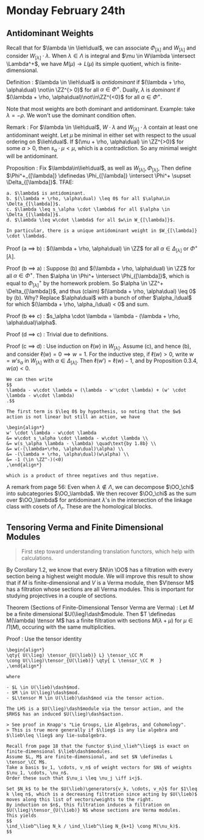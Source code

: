 # Monday February 24th

## Antidominant Weights

Recall that for $\lambda \in \lieh\dual$, we can associate $\Phi_{[\lambda]}$ and $W_{[\lambda]}$ and consider $W_{[\lambda]} \cdot \lambda$.
When $\lambda \in \Lambda$ is integral and $\mu \in W\lambda \intersect \Lambda^+$, we have $M(\mu) \to L(\mu)$ its simple quotient, which is finite-dimensional.

Definition
:   $\lambda \in \lieh\dual$ is *antidominant* if $(\lambda + \rho, \alpha\dual) \not\in \ZZ^{> 0}$ for all $\alpha \in \Phi^+$.
    Dually, $\lambda$ is *dominant* if $(\lambda + \rho, \alpha\dual)\not\in\ZZ^{<0}$ for all $\alpha\in\Phi^+$.

Note that most weights are both dominant and antidominant.
Example: take $\lambda = -\rho$.
We won't use the dominant condition often.

Remark
:   For $\lambda \in \lieh\dual$, $W\cdot \lambda$ and $W_{[\lambda]}\cdot \lambda$ contain at least one antidominant weight.
    Let $\mu$ be minimal in either set with respect to the usual ordering on $\lieh\dual$.
    If $(\mu + \rho, \alpha\dual) \in \ZZ^{>0}$ for some $\alpha > 0$, then $s_\alpha \cdot \mu < \mu$, which is a contradiction.
    So any minimal weight will be antidominant.

Proposition
:   Fix $\lambda\in\lieh\dual$, as well as $W_{[\lambda]}, \Phi_{[\lambda]}$,
    Then define $\Phi^+_{[\lambda]} \definedas \Phi_{[\lambda]} \intersect \Phi^+ \supset \Delta_{[\lambda]}$.
    TFAE:

    a. $\lambda$ is antidominant.
    b. $(\lambda + \rho, \alpha\dual) \leq 0$ for all $\alpha\in \Delta_{[\lambda]}$.
    c. $\lambda \leq s_\alpha \cdot \lambda$ for all $\alpha \in \Delta_{[\lambda]}$.
    d. $\lambda \leq w\cdot \lambda$ for all $w\in W_{[\lambda]}$.

    In particular, there is a unique antidominant weight in $W_{[\lambda]} \cdot \lambda$.

Proof (a $\implies$ b)
:   $(\lambda + \rho, \alpha\dual) \in \ZZ$ for all $\alpha \in \Delta_{[\lambda]}$ or $\Phi^+{[\lambda]}$.

Proof (b $\implies$ a)
:   Suppose (b) and $(\lambda + \rho, \alpha\dual) \in \ZZ$ for all $\alpha\in\Phi^+$.
    Then $\alpha \in \Phi^+ \intersect \Phi_{[\lambda]}$, which is equal to $\Phi^+_{[\lambda]}$ by the homework problem.
    So $\alpha \in \ZZ^+ \Delta_{[\lambda]}$, and thus (claim) $(\lambda + \rho, \alpha\dual) \leq 0$ by (b).
    Why? Replace $\alpha\dual$ with a bunch of other $\alpha_i\dual$ for which $(\lambda + \rho, \alpha_i\dual) < 0$ and sum.

Proof (b $\iff$ c)
:   $s_\alpha \cdot \lambda = \lambda - (\lambda + \rho, \alpha\dual)\alpha$.

Proof (d $\implies$ c)
:   Trivial due to definitions.

Proof (c $\implies$ d)
:   Use induction on $\ell(w)$ in $W_{[\lambda]}$.
    Assume (c), and hence (b), and consider $\ell(w) = 0 \implies w = 1$.
    For the inductive step, if $\ell(w) > 0$, write $w = w' s_\alpha$ in $W_{[\lambda]}$ with $\alpha \in \Delta_{[\lambda]}$.
    Then $\ell(w') = \ell(w) - 1$, and by Proposition 0.3.4, $w(\alpha) < 0$.
    
    We can then write 
    $$
    \lambda - w\cdot \lambda = (\lambda - w'\cdot \lambda) + (w' \cdot \lambda - w\cdot \lambda)
    .$$
  
    The first term is $\leq 0$ by hypothesis, so noting that the $w$ action is not linear but still an action, we have
    
    \begin{align*}
    w' \cdot \lambda - w\cdot \lambda 
    &= w\cdot s_\alpha \cdot \lambda - w\cdot \lambda \\
    &= w(s_\alpha \lambda - \lambda) \quad\text{by 1.8b} \\
    &= w(-(\lambda+\rho, \alpha\dual)\alpha) \\
    &= -(\lambda + \rho, \alpha\dual)(w\alpha) \\
    &= -1 (\in \ZZ^-)(<0)
    ,\end{align*}

    which is a product of three negatives and thus negative.

A remark from page 56:
Even when $\lambda \not \in \Lambda$, we can decompose $\OO_\chi$ into subcategories $\OO_\lambda$.
We then recover $\OO_\chi$ as the sum over $\OO_\lambda$ for antidominant $\lambda$'s in the intersection of the linkage class with cosets of $\Lambda_r$.
These are the homological blocks.

## Tensoring Verma and Finite Dimensional Modules

> First step toward understanding translation functors, which help with calculations.

By Corollary 1.2, we know that every $N\in \OO$ has a filtration with every section being a highest weight module.
We will improve this result to show that if $M$ is finite-dimensional and $V$ is a Verma module, then $V\tensor M$ has a filtration whose sections are all Verma modules.
This is important for studying projectives in a couple of sections.

Theorem (Sections of Finite-Dimensional Tensor Verma are Verma)
:   Let $M$ be a finite dimensional $U(\lieg)\dash$module.
    Then $T \definedas M(\lambda) \tensor M$ has a finite filtration with sections $M(\lambda + \mu)$ for $\mu \in \Pi(M)$, occuring with the same multiplicities.

Proof
:   Use the tensor identity
    
    \begin{align*}
    \qty{ U(\lieg) \tensor_{U(\lieb)} L} \tensor_\CC M 
    \cong U(\lieg)\tensor_{U(\lieb)} \qty{ L \tensor_\CC M  }
    ,\end{align*}

    where 

    - $L \in U(\lieb)\dash$mod.
    - $M \in U(\lieg)\dash$mod.
    - $L\tensor M \in U(\lieb)\dash$mod via the tensor action.

    The LHS is a $U(\lieg)\dash$module via the tensor action, and the $RHS$ has an induced $U(\lieg)\dash$action.

    > See proof in Knapp's "Lie Groups, Lie Algebras, and Cohomology".
    > This is true more generally if $\lieg$ is any lie algebra and $\lieb\leq \lieg$ any lie-subalgebra.
    
    Recall from page 18 that the functor $\ind_\lieh^\lieg$ is exact on finite-dimensional $\lieb\dash$modules.
    Assume $L, M$ are finite-dimensional, and set $N \definedas L \tensor_\CC M$.
    Take a basis $v_1, \cdots, v_n$ of weight vectors for $N$ of weights $\nu_1, \cdots, \nu_n$.
    Order these such that $\nu_i \leq \nu_j \iff i<j$.

    Set $N_k$ to be the $U(\lieb)\generators{v_k, \cdots, v_n}$ for $1\leq k \leq n$, which is a decreasing filtration since acting by $U(\lieb)$ moves along this list of vectors/weights to the right.
    By induction on $n$, this filtration induces a filtration on $U(\lieg)\tensor_{U(\lieb)} N$ whose sections are Verma modules.
    This yields
    $$
    \ind_\lieb^\lieg N_k / \ind_\lieb^\lieg N_{k+1} \cong M(\nu_k)$.
    $$
